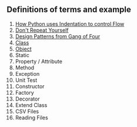 
##  Definitions of terms and example


1.	[How Python uses Indentation to control Flow](/definition/indent.md)
2.	[Don't Repeat Yourself](/definition/dry.md)
3.	[Design Patterns from Gang of Four](/definition/design.md)
4.	[Class](/definition/class.md)
5.	[Object](/definition/object.md)
6.	Static
7.	Property / Attribute
8.	Method
9.	Exception
10.	Unit Test
11.	Constructor
12.	Factory
13.	Decorator
14.	Extend Class
15.	CSV Files
16.	Reading Files

